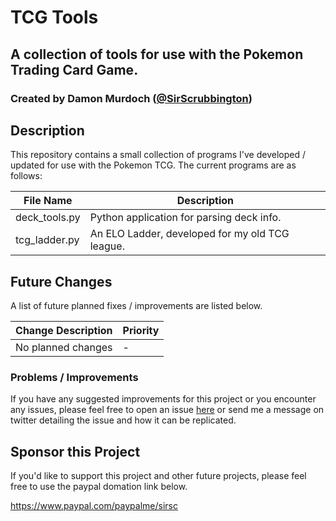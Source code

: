 # TCG Tools
## A collection of tools for use with the Pokemon Trading Card Game.
### Created by Damon Murdoch ([@SirScrubbington](https://twitter.com/SirScrubbington))

## Description
This repository contains a small collection of programs I've developed / updated for use with the Pokemon TCG. The current programs are as follows:

| File Name     | Description                                     |
| ------------- | ----------------------------------------------- |
| deck_tools.py | Python application for parsing deck info.       |
| tcg_ladder.py | An ELO Ladder, developed for my old TCG league. |

## Future Changes
A list of future planned fixes / improvements are listed below.

| Change Description | Priority |
| ------------------ | -------- |
| No planned changes | -        |

### Problems / Improvements
If you have any suggested improvements for this project or you encounter any issues, please feel free to open an issue [here](https://github.com/damon-murdoch/tcg-tools/issues) or send me a message on twitter detailing the issue and how it can be replicated.

## Sponsor this Project
If you'd like to support this project and other future projects, 
please feel free to use the paypal domation link below.

https://www.paypal.com/paypalme/sirsc

